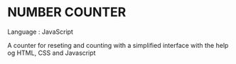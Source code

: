# NUMBER COUNTER


Language : JavaScript 

A counter for reseting and counting with a simplified interface with the help og HTML, CSS and Javascript
